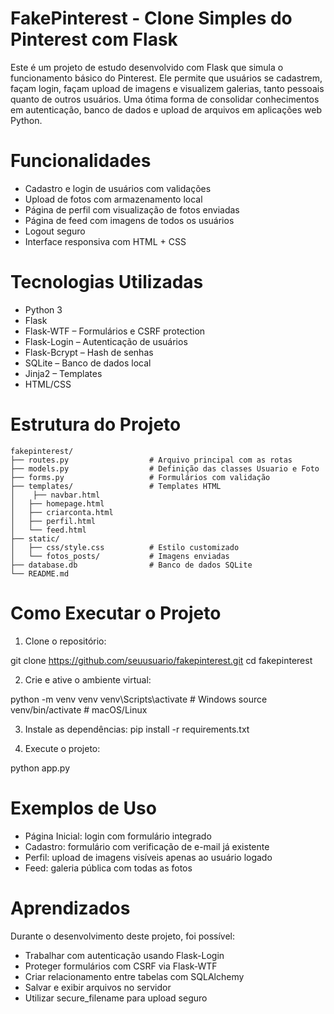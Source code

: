 # FakePinterest - Clone Simples do Pinterest com Flask
Este é um projeto de estudo desenvolvido com Flask que simula o funcionamento básico do Pinterest. Ele permite que usuários se cadastrem, façam login, façam upload de imagens e visualizem galerias, tanto pessoais quanto de outros usuários. Uma ótima forma de consolidar conhecimentos em autenticação, banco de dados e upload de arquivos em aplicações web Python.

# Funcionalidades
- Cadastro e login de usuários com validações
- Upload de fotos com armazenamento local
- Página de perfil com visualização de fotos enviadas
- Página de feed com imagens de todos os usuários
- Logout seguro
- Interface responsiva com HTML + CSS

# Tecnologias Utilizadas
- Python 3
- Flask
- Flask-WTF – Formulários e CSRF protection
- Flask-Login – Autenticação de usuários
- Flask-Bcrypt – Hash de senhas
- SQLite – Banco de dados local
- Jinja2 – Templates
- HTML/CSS

# Estrutura do Projeto
```
fakepinterest/
├── routes.py                  # Arquivo principal com as rotas
├── models.py                  # Definição das classes Usuario e Foto
├── forms.py                   # Formulários com validação
├── templates/                 # Templates HTML
│    ├── navbar.html
│   ├── homepage.html
│   ├── criarconta.html
│   ├── perfil.html
│   └── feed.html
├── static/
│   ├── css/style.css          # Estilo customizado
│   └── fotos_posts/           # Imagens enviadas
├── database.db                # Banco de dados SQLite
└── README.md
```

# Como Executar o Projeto
1. Clone o repositório:

git clone https://github.com/seuusuario/fakepinterest.git
cd fakepinterest

2. Crie e ative o ambiente virtual:

python -m venv venv
venv\Scripts\activate  # Windows
source venv/bin/activate  # macOS/Linux

3. Instale as dependências:
pip install -r requirements.txt

4. Execute o projeto:

python app.py

# Exemplos de Uso
- Página Inicial: login com formulário integrado
- Cadastro: formulário com verificação de e-mail já existente
- Perfil: upload de imagens visíveis apenas ao usuário logado
- Feed: galeria pública com todas as fotos

# Aprendizados
Durante o desenvolvimento deste projeto, foi possível:
- Trabalhar com autenticação usando Flask-Login
- Proteger formulários com CSRF via Flask-WTF
- Criar relacionamento entre tabelas com SQLAlchemy
- Salvar e exibir arquivos no servidor
- Utilizar secure_filename para upload seguro